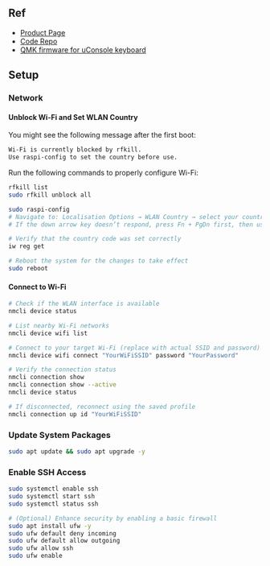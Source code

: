 ## Ref

* [Product Page](https://www.clockworkpi.com/uconsole)
* [Code Repo](https://github.com/clockworkpi/uConsole)
* [QMK firmware for uConsole keyboard](https://forum.clockworkpi.com/t/qmk-firmware-for-uconsole-keyboard/14410)

## Setup

### Network

#### Unblock Wi-Fi and Set WLAN Country

You might see the following message after the first boot:
```bash
Wi-Fi is currently blocked by rfkill.
Use raspi-config to set the country before use.
```

Run the following commands to properly configure Wi-Fi:
```bash
rfkill list
sudo rfkill unblock all

sudo raspi-config
# Navigate to: Localisation Options → WLAN Country → select your country
# If the down arrow key doesn’t respond, press Fn + PgDn first, then use the up arrow to navigate.

# Verify that the country code was set correctly
iw reg get

# Reboot the system for the changes to take effect
sudo reboot
```

#### Connect to Wi-Fi

```bash
# Check if the WLAN interface is available
nmcli device status

# List nearby Wi-Fi networks
nmcli device wifi list

# Connect to your target Wi-Fi (replace with actual SSID and password)
nmcli device wifi connect "YourWiFiSSID" password "YourPassword"

# Verify the connection status
nmcli connection show
nmcli connection show --active
nmcli device status

# If disconnected, reconnect using the saved profile
nmcli connection up id "YourWiFiSSID"
```

### Update System Packages

```bash
sudo apt update && sudo apt upgrade -y
```

### Enable SSH Access

```bash
sudo systemctl enable ssh
sudo systemctl start ssh
sudo systemctl status ssh

# (Optional) Enhance security by enabling a basic firewall
sudo apt install ufw -y
sudo ufw default deny incoming
sudo ufw default allow outgoing
sudo ufw allow ssh
sudo ufw enable
```
